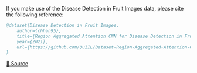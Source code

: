 If you make use of the Disease Detection in Fruit Images data, please cite the following reference:

``` bibtex 
@dataset{Disease Detection in Fruit Images,
	author={chhan95},
	title={Region Aggregated Attention CNN for Disease Detection in Fruit Images},
	year={2021},
	url={https://github.com/QuIIL/Dataset-Region-Aggregated-Attention-CNN-for-Disease-Detection-in-Fruit-Images}
}
```

[🔗 Source](https://github.com/QuIIL/Dataset-Region-Aggregated-Attention-CNN-for-Disease-Detection-in-Fruit-Images)